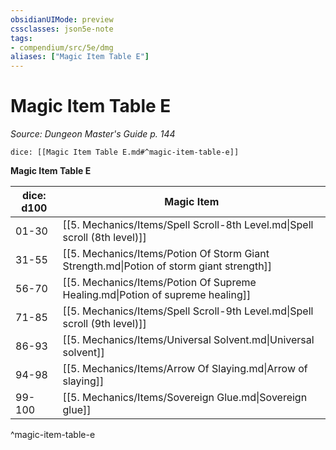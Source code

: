 ```yaml
---
obsidianUIMode: preview
cssclasses: json5e-note
tags:
- compendium/src/5e/dmg
aliases: ["Magic Item Table E"]
---
```

# Magic Item Table E
*Source: Dungeon Master's Guide p. 144* 

`dice: [[Magic Item Table E.md#^magic-item-table-e]]`

**Magic Item Table E**

| dice: d100 | Magic Item |
|------------|------------|
| 01-30 | [[5. Mechanics/Items/Spell Scroll-8th Level.md\|Spell scroll (8th level)]] |
| 31-55 | [[5. Mechanics/Items/Potion Of Storm Giant Strength.md\|Potion of storm giant strength]] |
| 56-70 | [[5. Mechanics/Items/Potion Of Supreme Healing.md\|Potion of supreme healing]] |
| 71-85 | [[5. Mechanics/Items/Spell Scroll-9th Level.md\|Spell scroll (9th level)]] |
| 86-93 | [[5. Mechanics/Items/Universal Solvent.md\|Universal solvent]] |
| 94-98 | [[5. Mechanics/Items/Arrow Of Slaying.md\|Arrow of slaying]] |
| 99-100 | [[5. Mechanics/Items/Sovereign Glue.md\|Sovereign glue]] |
^magic-item-table-e